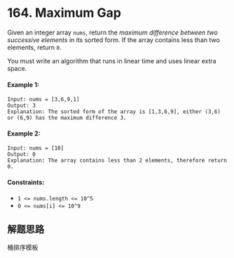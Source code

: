 # 164. Maximum Gap

Given an integer array `nums`, return the *maximum difference between two successive elements* in its sorted form. If the array contains less than two elements, return `0`.

You must write an algorithm that runs in linear time and uses linear extra space.

#### Example 1:

```
Input: nums = [3,6,9,1]
Output: 3
Explanation: The sorted form of the array is [1,3,6,9], either (3,6) or (6,9) has the maximum difference 3.
```

#### Example 2:

```
Input: nums = [10]
Output: 0
Explanation: The array contains less than 2 elements, therefore return 0.
``` 

#### Constraints:

+ `1 <= nums.length <= 10^5`
+ `0 <= nums[i] <= 10^9`

## 解题思路

桶排序模板
